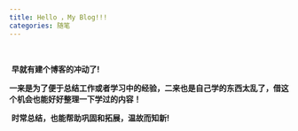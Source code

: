 ```yaml
---
title: Hello ，My Blog!!!
categories: 随笔
---
```


​			

​				**早就有建个博客的冲动了!**

​				**一来是为了便于总结工作或者学习中的经验，二来也是自己学的东西太乱了，借这个机会也能好好整理一下学过的内容！**

​				**时常总结，也能帮助巩固和拓展，温故而知新!**

